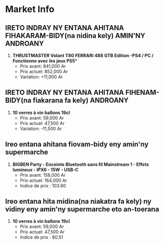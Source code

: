 # Market Info

## IRETO INDRAY NY ENTANA AHITANA FIHAKARAM-BIDY(na nidina kely) AMIN'NY ANDROANY

1. **THRUSTMASTER Volant T80 FERRARI 488 GTB Edition -PS4 / PC / Fonctionne avec les jeux PS5***
   - Prix avant: 841,000 Ar
   - Prix actuel: 852,000 Ar
   - Variation: +11,000 Ar

## IRETO INDRAY NY ENTANA AHITANA FIHENAM-BIDY(na fiakarana fa kely) ANDROANY

1. **10 verres à vin ballons 19cl**
   - Prix avant: 59,000 Ar
   - Prix actuel: 47,500 Ar
   - Variation: -11,500 Ar

## Ireo entana ahitana fiovam-bidy eny amin'ny supermarche

1. **BIGBEN Party - Enceinte Bluetooth sans fil Mainstream 1 - Effets lumineux - IPX6 - 15W - USB-C**
   - Prix avant: 158,000 Ar
   - Prix actuel: 164,000 Ar
   - Indice de prix : 103.80

## Ireo entana hita midina(na niakatra fa kely) ny vidiny eny amin'ny supermarche eto an-toerana

1. **10 verres à vin ballons 19cl**
   - Prix avant: 59,000 Ar
   - Prix actuel: 47,500 Ar
   - Indice de prix : 80.51

